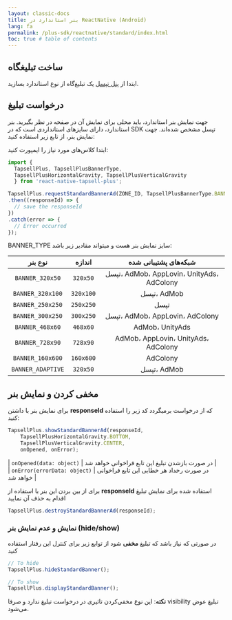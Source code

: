 ```yaml
---
layout: classic-docs
title: بنر استاندارد در ReactNative (Android)
lang: fa
permalink: /plus-sdk/reactnative/standard/index.html
toc: true # table of contents
---
```


## ساخت تبلیغگاه
ابتدا از [پنل تپسل](https://dashboard.tapsell.ir/) یک تبلیغ‌گاه از نوع استاندارد بسازید.

## درخواست تبلیغ
جهت نمایش بنر استاندارد، باید محلی برای نمایش آن در صفحه در نظر بگیرید. بنر استاندارد، دارای سایزهای استانداردی است که در SDK تپسل مشخص شده‌اند. جهت نمایش بنر، از تابع زیر استفاده کنید:


ابتدا کلاس‌های مورد نیاز را ایمپورت کنید:

```js
import { 
  TapsellPlus, TapsellPlusBannerType,
  TapsellPlusHorizontalGravity, TapsellPlusVerticalGravity
  } from 'react-native-tapsell-plus';
```

```js
TapsellPlus.requestStandardBannerAd(ZONE_ID, TapsellPlusBannerType.BANNER_320x50)
.then((responseId) => {
  // save the responseId
})
.catch(error => {
  // Error occurred
});
```

BANNER_TYPE سایز نمایش بنر هست و میتواند مقادیر زیر باشد:

|      نوع بنر      |  اندازه   |           شبکه‌های پشتیبانی شده           |
|:-----------------:|:---------:|:-----------------------------------------:|
|  `BANNER_320x50`  | `320x50`  | تپسل، AdMob، AppLovin، UnityAds، AdColony |
| `BANNER_320x100`  | `320x100` |                تپسل، AdMob                |
| `BANNER_250x250`  | `250x250` |                   تپسل                    |
| `BANNER_300x250`  | `300x250` |      تپسل، AdMob، AppLovin، AdColony      |
|  `BANNER_468x60`  | `468x60`  |              AdMob، UnityAds              |
|  `BANNER_728x90`  | `728x90`  |    AdMob، AppLovin، UnityAds، AdColony    |
| `BANNER_160x600`  | `160x600` |                 AdColony                  |
| `BANNER_ADAPTIVE` | `320x50`  |                تپسل، AdMob                |


## مخفی کردن و نمایش بنر
برای نمایش بنر با داشتن **responseId** که از درخواست برمیگردد کد زیر را استفاده کنید:

```js
TapsellPlus.showStandardBannerAd(responseId,
    TapsellPlusHorizontalGravity.BOTTOM,
    TapsellPlusVerticalGravity.CENTER,
    onOpened, onError);
```

| `onOpened(data: object)` | در صورت بازشدن تبلیغ این تابع فراخوانی خواهد شد |  
| `onError(errorData: object)` | در صورت رخداد هر خطایی این تابع فراخوانی خواهد شد |  

برای از بین بردن این بنر با استفاده از **responseId** استفاده شده برای نمایش تبلیغ اقدام به حذف آن نمایید

```js
TapsellPlus.destroyStandardBannerAd(responseId);
```

### نمایش و عدم نمایش بنر (hide/show)

در صورتی که نیاز باشد که تبلیغ **مخفی** شود از توابع زیر برای کنترل این رفتار استفاده کنید

```js
// To hide
TapsellPlus.hideStandardBanner();

// To show
TapsellPlus.displayStandardBanner();
```

**نکته**: این نوع مخفی‌کردن تاثیری در درخواست تبلیغ ندارد و صرفا visibility تبلیغ عوض می‌شود.
